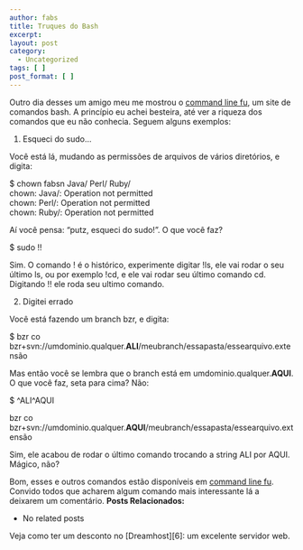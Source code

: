```yaml
---
author: fabs
title: Truques do Bash
excerpt:
layout: post
category:
  - Uncategorized
tags: [ ]
post_format: [ ]
---
```

Outro dia desses um amigo meu me mostrou o [command line fu][1], um site de comandos bash. A princípio eu achei besteira, até ver a riqueza dos comandos que eu não conhecia. Seguem alguns exemplos:

1) Esqueci do sudo…

Você está lá, mudando as permissões de arquivos de vários diretórios, e digita:

$ chown fabsn Java/ Perl/ Ruby/  
chown: Java/: Operation not permitted  
chown: Perl/: Operation not permitted  
chown: Ruby/: Operation not permitted

Aí você pensa: “putz, esqueci do sudo!”. O que você faz?

$ sudo !!

Sim. O comando ! é o histórico, experimente digitar !ls, ele vai rodar o seu último ls, ou por exemplo !cd, e ele vai rodar seu último comando cd. Digitando !! ele roda seu ultimo comando.

2) Digitei errado

Você está fazendo um branch bzr, e digita:

$ bzr co bzr+svn://umdominio.qualquer.**ALI**/meubranch/essapasta/essearquivo.extensão

Mas então você se lembra que o branch está em umdominio.qualquer.**AQUI**. O que você faz, seta para cima? Não:

$ ^ALI^AQUI

bzr co bzr+svn://umdominio.qualquer.**AQUI**/meubranch/essapasta/essearquivo.extensão

Sim, ele acabou de rodar o último comando trocando a string ALI por AQUI. Mágico, não?

Bom, esses e outros comandos estão disponíveis em [command line fu][1]. Convido todos que acharem algum comando mais interessante lá a deixarem um comentário. 
**Posts Relacionados:** 
*   No related posts










Veja como ter um desconto no [Dreamhost][6]: um excelente servidor web.

 [1]: http://www.commandlinefu.com/commands/browse/sort-by-votes





